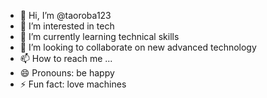 - 👋 Hi, I’m @taoroba123
- 👀 I’m interested in tech
- 🌱 I’m currently learning technical skills 
- 💞️ I’m looking to collaborate on new advanced technology
- 📫 How to reach me ...
- 😄 Pronouns: be happy
- ⚡ Fun fact: love machines

<!---
taoroba123/taoroba123 is a ✨ special ✨ repository because its `README.md` (this file) appears on your GitHub profile.
You can click the Preview link to take a look at your changes.
--->

